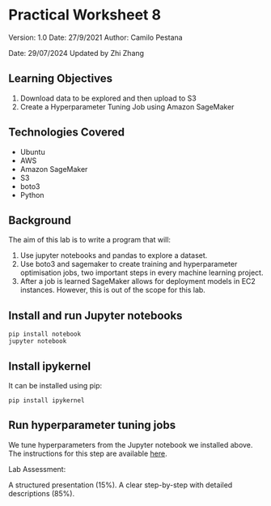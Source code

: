 # Practical Worksheet 8

Version: 1.0 Date: 27/9/2021 Author: Camilo Pestana

Date: 29/07/2024 Updated by Zhi Zhang

## Learning Objectives

1. Download data to be explored and then upload to S3
2. Create a Hyperparameter Tuning Job using Amazon SageMaker

## Technologies Covered

* Ubuntu
* AWS
* Amazon SageMaker
* S3
* boto3
* Python

## Background

The aim of this lab is to write a program that will:

1. Use jupyter notebooks and pandas to explore a dataset.
2. Use boto3 and sagemaker to create training and hyperparameter optimisation jobs, two important steps in every machine learning project.
3. After a job is learned SageMaker allows for deployment models in EC2 instances. However, this is out of the scope for this lab.

## Install and run Jupyter notebooks
```
pip install notebook
jupyter notebook
```

## Install ipykernel

It can be installed using pip:

```
pip install ipykernel
```

## Run hyperparameter tuning jobs

We tune hyperparameters from the Jupyter notebook we installed above. The instructions for this step are available [here](https://github.com/zhangzhics/CITS5503_Sem2_2023/tree/master/Labs/src/LabAI.ipynb).


Lab Assessment:

A structured presentation (15%). A clear step-by-step with detailed descriptions (85%). 










